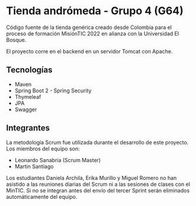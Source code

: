 # Tienda andrómeda - Grupo 4 (G64)
Código fuente de la tienda genérica creado desde Colombia para el proceso de formación MisiónTIC 2022 en alianza con la Universidad El Bosque.

El proyecto corre en el backend en un servidor Tomcat con Apache.

## Tecnologías

- Maven
- Spring Boot 2 - Spring Security
- Thymeleaf
- JPA
- Swagger

## Integrantes
La metodología Scrum fue utilizada durante el desarrollo de este proyecto. Los miembros del equipo son:

- Leonardo Sanabria (Scrum Master)
- Martin Santiago

Los estudiantes Daniela Archila, Erika Murillo y Miguel Romero no han asistido a las reuniones diarias del Scrum ni a las sesiones de clases con el MinTIC. Si no se integran antes del envío del tercer Sprint serán eliminados automáticamente del equipo.

